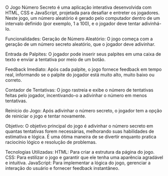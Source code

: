 O Jogo Número Secreto é uma aplicação interativa desenvolvida com HTML, CSS e JavaScript, projetada para desafiar e entreter os jogadores. Neste jogo, um número aleatório é gerado pelo computador dentro de um intervalo definido (por exemplo, 1 a 100), e o jogador deve tentar adivinhá-lo.

Funcionalidades:
Geração de Número Aleatório: O jogo começa com a geração de um número secreto aleatório, que o jogador deve adivinhar.

Entrada de Palpites: O jogador pode inserir seus palpites em uma caixa de texto e enviar a tentativa por meio de um botão.

Feedback Imediato: Após cada palpite, o jogo fornece feedback em tempo real, informando se o palpite do jogador está muito alto, muito baixo ou correto.

Contador de Tentativas: O jogo rastreia e exibe o número de tentativas feitas pelo jogador, incentivando-o a adivinhar o número em menos tentativas.

Reinício do Jogo: Após adivinhar o número secreto, o jogador tem a opção de reiniciar o jogo e tentar novamente.

Objetivo:
O objetivo principal do jogo é adivinhar o número secreto em quantas tentativas forem necessárias, melhorando suas habilidades de estimativa e lógica. É uma ótima maneira de se divertir enquanto pratica raciocínio lógico e resolução de problemas.

Tecnologias Utilizadas:
HTML: Para criar a estrutura da página do jogo.
CSS: Para estilizar o jogo e garantir que ele tenha uma aparência agradável e intuitiva.
JavaScript: Para implementar a lógica do jogo, gerenciar a interação do usuário e fornecer feedback instantâneo.
